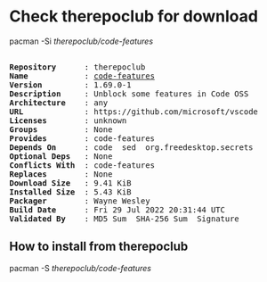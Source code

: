 # Check therepoclub for download

pacman -Si *therepoclub/code-features*

<div class="highlight"><pre class="highlight"><text>
<b>Repository</b>      : therepoclub
<b>Name</b>            : <a href="../../x86_64/code-features-1.69.0-1-any.pkg.tar.zst">code-features</a>
<b>Version</b>         : 1.69.0-1
<b>Description</b>     : Unblock some features in Code OSS
<b>Architecture</b>    : any
<b>URL</b>             : https://github.com/microsoft/vscode
<b>Licenses</b>        : unknown
<b>Groups</b>          : None
<b>Provides</b>        : code-features
<b>Depends On</b>      : code  sed  org.freedesktop.secrets
<b>Optional Deps</b>   : None
<b>Conflicts With</b>  : code-features
<b>Replaces</b>        : None
<b>Download Size</b>   : 9.41 KiB
<b>Installed Size</b>  : 5.43 KiB
<b>Packager</b>        : Wayne Wesley <wayne6324@gmail.com>
<b>Build Date</b>      : Fri 29 Jul 2022 20:31:44 UTC
<b>Validated By</b>    : MD5 Sum  SHA-256 Sum  Signature
</text></pre></div>

## How to install from therepoclub

pacman -S *therepoclub/code-features*

